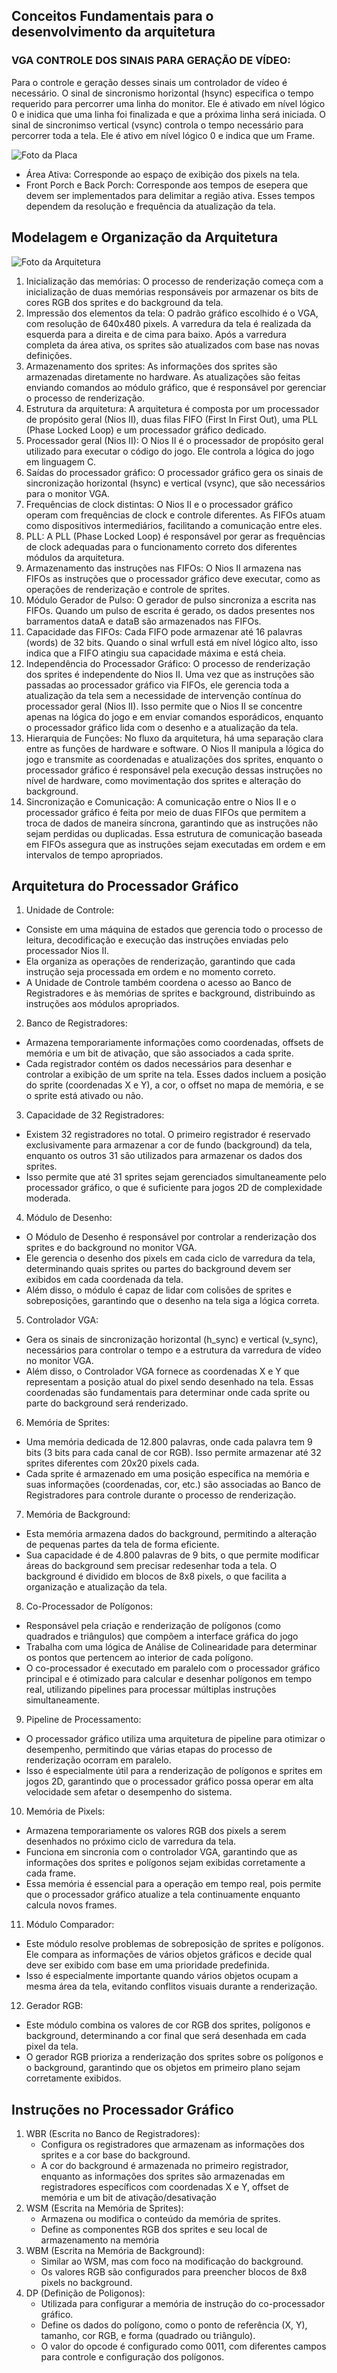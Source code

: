 ## Conceitos Fundamentais para o desenvolvimento da arquitetura

### VGA CONTROLE DOS SINAIS PARA GERAÇÃO DE VÍDEO: 
Para o controle e geração desses sinais um controlador de vídeo é necessário. O sinal de sincronismo horizontal (hsync) especifica o tempo requerido para percorrer uma linha do monitor. Ele é ativado em nível lógico 0 e inidica que uma linha foi finalizada e que a próxima linha será iniciada. O sinal de sincronimso vertical (vsync) controla o tempo necessário para percorrer toda a tela. Ele é ativo em nível lógico 0 e indica que um Frame.

![Foto da Placa](folder/Frame.png)

- Área Ativa: Corresponde ao espaço de exibição dos pixels na tela.
- Front Porch e Back Porch: Corresponde aos tempos de esepera que devem ser implementados para delimitar a região ativa. Esses tempos dependem da resolução e frequência da atualização da tela.

## Modelagem e Organização da Arquitetura
![Foto da Arquitetura](folder/Representacao%20da%20Arquitetura.png)
  1. Inicialização das memórias: O processo de renderização começa com a inicialização de duas memórias responsáveis por armazenar os bits de cores RGB dos sprites e do background da tela.
  2. Impressão dos elementos da tela: O padrão gráfico escolhido é o VGA, com resolução de 640x480 pixels. A varredura da tela é realizada da esquerda para a direita e de cima para baixo. Após a varredura completa da área ativa, os sprites são atualizados com base nas novas definições.
  3. Armazenamento dos sprites: As informações dos sprites são armazenadas diretamente no hardware. As atualizações são feitas enviando comandos ao módulo gráfico, que é responsável por gerenciar o processo de renderização.
  4. Estrutura da arquitetura: A arquitetura é composta por um processador de propósito geral (Nios II), duas filas FIFO (First In First Out), uma PLL (Phase Locked Loop) e um processador gráfico dedicado.
  5. Processador geral (Nios II): O Nios II é o processador de propósito geral utilizado para executar o código do jogo. Ele controla a lógica do jogo em linguagem C.
  6. Saídas do processador gráfico: O processador gráfico gera os sinais de sincronização horizontal (hsync) e vertical (vsync), que são necessários para o monitor VGA.
  7. Frequências de clock distintas: O Nios II e o processador gráfico operam com frequências de clock e controle diferentes. As FIFOs atuam como dispositivos intermediários, facilitando a comunicação entre eles.
  8. PLL: A PLL (Phase Locked Loop) é responsável por gerar as frequências de clock adequadas para o funcionamento correto dos diferentes módulos da arquitetura.
  9. Armazenamento das instruções nas FIFOs: O Nios II armazena nas FIFOs as instruções que o processador gráfico deve executar, como as operações de renderização e controle de sprites.
  10. Módulo Gerador de Pulso: O gerador de pulso sincroniza a escrita nas FIFOs. Quando um pulso de escrita é gerado, os dados presentes nos barramentos dataA e dataB são armazenados nas FIFOs.
  11. Capacidade das FIFOs: Cada FIFO pode armazenar até 16 palavras (words) de 32 bits. Quando o sinal wrfull está em nível lógico alto, isso indica que a FIFO atingiu sua capacidade máxima e está cheia.
  12. Independência do Processador Gráfico: O processo de renderização dos sprites é independente do Nios II. Uma vez que as instruções são passadas ao processador gráfico via FIFOs, ele gerencia toda a atualização da tela sem a necessidade de intervenção contínua do processador geral (Nios II). Isso permite que o Nios II se concentre apenas na lógica do jogo e em enviar comandos esporádicos, enquanto o processador gráfico lida com o desenho e a atualização da tela.
  13. Hierarquia de Funções: No fluxo da arquitetura, há uma separação clara entre as funções de hardware e software. O Nios II manipula a lógica do jogo e transmite as coordenadas e atualizações dos sprites, enquanto o processador gráfico é responsável pela execução dessas instruções no nível de hardware, como movimentação dos sprites e alteração do background.
  14. Sincronização e Comunicação: A comunicação entre o Nios II e o processador gráfico é feita por meio de duas FIFOs que permitem a troca de dados de maneira síncrona, garantindo que as instruções não sejam perdidas ou duplicadas. Essa estrutura de comunicação baseada em FIFOs assegura que as instruções sejam executadas em ordem e em intervalos de tempo apropriados.
## Arquitetura do Processador Gráfico
  1. Unidade de Controle: 
  - Consiste em uma máquina de estados que gerencia todo o processo de leitura, decodificação e execução das instruções enviadas pelo processador Nios II.
  - Ela organiza as operações de renderização, garantindo que cada instrução seja processada em ordem e no momento correto.
  - A Unidade de Controle também coordena o acesso ao Banco de Registradores e às memórias de sprites e background, distribuindo as instruções aos módulos apropriados.
  2. Banco de Registradores:
  - Armazena temporariamente informações como coordenadas, offsets de memória e um bit de ativação, que são associados a cada sprite.
  - Cada registrador contém os dados necessários para desenhar e controlar a exibição de um sprite na tela. Esses dados incluem a posição do sprite (coordenadas X e Y), a cor, o offset no mapa de memória, e se o sprite está ativado ou não.      
  3. Capacidade de 32 Registradores:
  - Existem 32 registradores no total. O primeiro registrador é reservado exclusivamente para armazenar a cor de fundo (background) da tela, enquanto os outros 31 são utilizados para armazenar os dados dos sprites.
  - Isso permite que até 31 sprites sejam gerenciados simultaneamente pelo processador gráfico, o que é suficiente para jogos 2D de complexidade moderada.
  4. Módulo de Desenho: 
  - O Módulo de Desenho é responsável por controlar a renderização dos sprites e do background no monitor VGA.
  - Ele gerencia o desenho dos pixels em cada ciclo de varredura da tela, determinando quais sprites ou partes do background devem ser exibidos em cada coordenada da tela.
  - Além disso, o módulo é capaz de lidar com colisões de sprites e sobreposições, garantindo que o desenho na tela siga a lógica correta. 
  5. Controlador VGA: 
  - Gera os sinais de sincronização horizontal (h_sync) e vertical (v_sync), necessários para controlar o tempo e a estrutura da varredura de vídeo no monitor VGA.
  - Além disso, o Controlador VGA fornece as coordenadas X e Y que representam a posição atual do pixel sendo desenhado na tela. Essas coordenadas são fundamentais para determinar onde cada sprite ou parte do background será renderizado.
  6. Memória de Sprites:
  - Uma memória dedicada de 12.800 palavras, onde cada palavra tem 9 bits (3 bits para cada canal de cor RGB). Isso permite armazenar até 32 sprites diferentes com 20x20 pixels cada.
  - Cada sprite é armazenado em uma posição específica na memória e suas informações (coordenadas, cor, etc.) são associadas ao Banco de Registradores para controle durante o processo de renderização.
  7. Memória de Background:
  - Esta memória armazena dados do background, permitindo a alteração de pequenas partes da tela de forma eficiente.
  - Sua capacidade é de 4.800 palavras de 9 bits, o que permite modificar áreas do background sem precisar redesenhar toda a tela. O background é dividido em blocos de 8x8 pixels, o que facilita a organização e atualização da tela.
  8. Co-Processador de Polígonos:
  - Responsável pela criação e renderização de polígonos (como quadrados e triângulos) que compõem a interface gráfica do jogo
  - Trabalha com uma lógica de Análise de Colinearidade para determinar os pontos que pertencem ao interior de cada polígono.
  - O co-processador é executado em paralelo com o processador gráfico principal e é otimizado para calcular e desenhar polígonos em tempo real, utilizando pipelines para processar múltiplas instruções simultaneamente.
  9. Pipeline de Processamento:
  - O processador gráfico utiliza uma arquitetura de pipeline para otimizar o desempenho, permitindo que várias etapas do processo de renderização ocorram em paralelo.
  - Isso é especialmente útil para a renderização de polígonos e sprites em jogos 2D, garantindo que o processador gráfico possa operar em alta velocidade sem afetar o desempenho do sistema.
  10. Memória de Pixels:
  - Armazena temporariamente os valores RGB dos pixels a serem desenhados no próximo ciclo de varredura da tela.
  - Funciona em sincronia com o controlador VGA, garantindo que as informações dos sprites e polígonos sejam exibidas corretamente a cada frame.
  - Essa memória é essencial para a operação em tempo real, pois permite que o processador gráfico atualize a tela continuamente enquanto calcula novos frames.
  11. Módulo Comparador:
  - Este módulo resolve problemas de sobreposição de sprites e polígonos. Ele compara as informações de vários objetos gráficos e decide qual deve ser exibido com base em uma prioridade predefinida.
  - Isso é especialmente importante quando vários objetos ocupam a mesma área da tela, evitando conflitos visuais durante a renderização.
  12. Gerador RGB:
  - Este módulo combina os valores de cor RGB dos sprites, polígonos e background, determinando a cor final que será desenhada em cada pixel da tela.
  - O gerador RGB prioriza a renderização dos sprites sobre os polígonos e o background, garantindo que os objetos em primeiro plano sejam corretamente exibidos.
## Instruções no Processador Gráfico
  1. WBR (Escrita no Banco de Registradores):
     - Configura os registradores que armazenam as informações dos sprites e a cor base do background.
     - A cor do background é armazenada no primeiro registrador, enquanto as informações dos sprites são armazenadas em registradores específicos com coordenadas X e Y, offset de memória e um bit de ativação/desativação
  2. WSM (Escrita na Memória de Sprites):
     - Armazena ou modifica o conteúdo da memória de sprites.
     - Define as componentes RGB dos sprites e seu local de armazenamento na memória​
  3. WBM (Escrita na Memória de Background):
     - Similar ao WSM, mas com foco na modificação do background.
     - Os valores RGB são configurados para preencher blocos de 8x8 pixels no background.
  4. DP (Definição de Poligonos):
     - Utilizada para configurar a memória de instrução do co-processador gráfico.
     - Define os dados do polígono, como o ponto de referência (X, Y), tamanho, cor RGB, e forma (quadrado ou triângulo).
     - O valor do opcode é configurado como 0011, com diferentes campos para controle e configuração dos polígonos.
